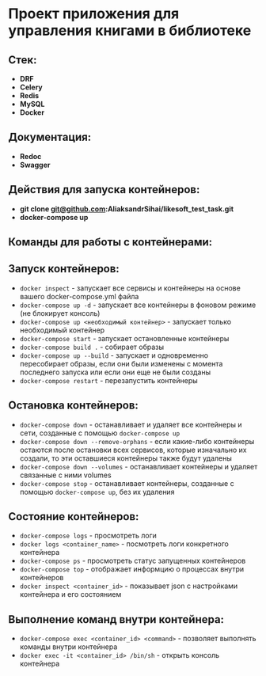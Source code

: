 # Проект приложения для управления книгами в библиотеке

## Стек:
- **DRF**
- **Celery**
- **Redis**
- **MySQL**
- **Docker**
  
## Документация:
- **Redoc**
- **Swagger**
  
## Действия для запуска контейнеров:
- **git clone git@github.com:AliaksandrSihai/likesoft_test_task.git**
- **docker-compose up**
  
## Команды для работы с контейнерами:
  ## Запуск контейнеров:
  - `docker inspect` - запускает все сервисы и контейнеры на основе вашего docker-compose.yml файла
  - `docker-compose up -d` - запускает все контейнеры в фоновом режиме (не блокирует консоль)
  - `docker-compose up <необходимый контейнер>` - запускает только необходимый контейнер
  - `docker-compose start` - запускает остановленные контейнеры
  - `docker-compose build .` - собирает образы
  - `docker-compose up --build` - запускает и одновременно пересобирает образы, если они были изменены с момента последнего запуска или если они еще не были созданы
  - `docker-compose restart` - перезапустить контейнеры
  
  ## Остановка контейнеров:
  
  - `docker-compose down` - останавливает и удаляет все контейнеры и сети, созданные с помощью `docker-compose up`
  - `docker-compose down --remove-orphans` - если какие-либо контейнеры остаются после остановки всех сервисов, которые изначально их создали, то эти оставшиеся контейнеры также будут удалены
  - `docker-compose down --volumes` - останавливает контейнеры и удаляет связанные с ними volumes
  - `docker-compose stop` - останавливает контейнеры, созданные с помощью `docker-compose up`, без их удаления
  
  ## Состояние контейнеров:
  
  - `docker-compose logs` - просмотреть логи
  - `docker logs <container_name>` - посмотреть логи конкретного контейнера
  - `docker-compose ps` - просмотреть статус запущенных контейнеров
  - `docker-compose top` - отображает информцию о процессах внутри контейнеров
  - `docker inspect <container_id>` - показывает json с настройками контейнера и его состоянием
  
  ## Выполнение команд внутри контейнера:
  - `docker-compose exec <container_id> <command>` - позволяет выполнять команды внутри контейнера
  - `docker exec -it <container_id> /bin/sh` - открыть консоль контейнера
